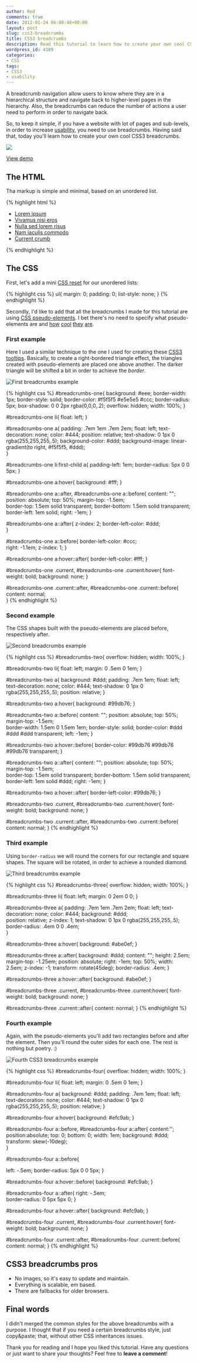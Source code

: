 ```yaml
---
author: Red
comments: true
date: 2012-01-24 06:00:48+00:00
layout: post
slug: css3-breadcrumbs
title: CSS3 breadcrumbs
description: Read this tutorial to learn how to create your own cool CSS3 breadcrumbs. Pseudo-elements are also used here.
wordpress_id: 4189
categories:
- CSS
tags:
- CSS3
- usability
---
```


A breadcrumb navigation allow users to know where they are in a hierarchical structure and navigate back to higher-level pages in the hierarchy. Also, the breadcrumbs can reduce the number of actions a user need to perform in order to navigate back.

So, to keep it simple, if you have a website with lot of pages and sub-levels, in order to increase [usability](http://www.red-team-design.com/web-usability-tips-for-your-website), you need to use breadcrumbs. Having said that, today you'll learn how to create your own cool CSS3 breadcrumbs.

![](http://www.red-team-design.com/wp-content/uploads/2012/01/css3-breadcrumbs.png)

<!-- more -->

[View demo](http://www.red-team-design.com/wp-content/uploads/2012/01/css3-breadcrumbs-demo.html)

## The HTML

Tha markup is simple and minimal, based on an unordered list.
    
{% highlight html %}
<ul id="breadcrumbs-one">
    <li><a href="">Lorem ipsum</a></li>
    <li><a href="">Vivamus nisi eros</a></li>
    <li><a href="">Nulla sed lorem risus</a></li>
    <li><a href="">Nam iaculis commodo</a></li>
    <li><a href="" class="current">Current crumb</a></li>
</ul>
{% endhighlight %}

## The CSS

First, let's add a mini [CSS reset](http://www.red-team-design.com/useful-css-snippets-to-save-your-time) for our unordered lists:

{% highlight css %}
ul{
  margin: 0;
  padding: 0;
  list-style: none;
}
{% endhighlight %}

Secondly, I'd like to add that all the breadcrumbs I made for this tutorial are using [CSS pseudo-elements](http://www.red-team-design.com/before-after-pseudo-elements). I bet there's no need to specify what pseudo-elements are and [how](http://www.red-team-design.com/just-another-awesome-css3-buttons) [cool](http://www.red-team-design.com/cool-headings-with-pseudo-elements) [they](http://www.red-team-design.com/css3-dropdown-menu) [are](http://www.red-team-design.com/how-to-create-slick-effects-with-css3-box-shadow).

### First example

Here I used a similar technique to the one I used for creating these [CSS3 tooltips](http://www.red-team-design.com/css3-tooltips). Basically, to create a right-bordered triangle effect, the triangles created with pseudo-elements are placed one above another. The darker triangle will be shifted a bit in order to achieve the _border_.

![First breadcrumbs example](http://www.red-team-design.com/wp-content/uploads/2012/01/css3-breadcrumbs-1.png)

{% highlight css %}
#breadcrumbs-one{
  background: #eee;
  border-width: 1px;
  border-style: solid;
  border-color: #f5f5f5 #e5e5e5 #ccc;
  border-radius: 5px;
  box-shadow: 0 0 2px rgba(0,0,0,.2);
  overflow: hidden;
  width: 100%;
}

#breadcrumbs-one li{
  float: left;
}

#breadcrumbs-one a{
  padding: .7em 1em .7em 2em;
  float: left;
  text-decoration: none;
  color: #444;
  position: relative;
  text-shadow: 0 1px 0 rgba(255,255,255,.5);
  background-color: #ddd;
  background-image: linear-gradient(to right, #f5f5f5, #ddd);  
}

#breadcrumbs-one li:first-child a{
  padding-left: 1em;
  border-radius: 5px 0 0 5px;
}

#breadcrumbs-one a:hover{
  background: #fff;
}

#breadcrumbs-one a::after,
#breadcrumbs-one a::before{
  content: "";
  position: absolute;
  top: 50%;
  margin-top: -1.5em;   
  border-top: 1.5em solid transparent;
  border-bottom: 1.5em solid transparent;
  border-left: 1em solid;
  right: -1em;
}

#breadcrumbs-one a::after{ 
  z-index: 2;
  border-left-color: #ddd;  
}

#breadcrumbs-one a::before{
  border-left-color: #ccc;  
  right: -1.1em;
  z-index: 1; 
}

#breadcrumbs-one a:hover::after{
  border-left-color: #fff;
}

#breadcrumbs-one .current,
#breadcrumbs-one .current:hover{
  font-weight: bold;
  background: none;
}

#breadcrumbs-one .current::after,
#breadcrumbs-one .current::before{
  content: normal;  
}
{% endhighlight %}

### Second example

The CSS shapes built with the pseudo-elements are placed before, respectively after.

![Second breadcrumbs example](http://www.red-team-design.com/wp-content/uploads/2012/01/css3-breadcrumbs-2.png)

{% highlight css %}
#breadcrumbs-two{
  overflow: hidden;
  width: 100%;
}

#breadcrumbs-two li{
  float: left;
  margin: 0 .5em 0 1em;
}

#breadcrumbs-two a{
  background: #ddd;
  padding: .7em 1em;
  float: left;
  text-decoration: none;
  color: #444;
  text-shadow: 0 1px 0 rgba(255,255,255,.5); 
  position: relative;
}

#breadcrumbs-two a:hover{
  background: #99db76;
}

#breadcrumbs-two a::before{
  content: "";
  position: absolute;
  top: 50%; 
  margin-top: -1.5em;   
  border-width: 1.5em 0 1.5em 1em;
  border-style: solid;
  border-color: #ddd #ddd #ddd transparent;
  left: -1em;
}

#breadcrumbs-two a:hover::before{
  border-color: #99db76 #99db76 #99db76 transparent;
}

#breadcrumbs-two a::after{
  content: "";
  position: absolute;
  top: 50%; 
  margin-top: -1.5em;   
  border-top: 1.5em solid transparent;
  border-bottom: 1.5em solid transparent;
  border-left: 1em solid #ddd;
  right: -1em;
}

#breadcrumbs-two a:hover::after{
  border-left-color: #99db76;
}

#breadcrumbs-two .current,
#breadcrumbs-two .current:hover{
  font-weight: bold;
  background: none;
}

#breadcrumbs-two .current::after,
#breadcrumbs-two .current::before{
  content: normal;
}
{% endhighlight %}

### Third example

Using `border-radius` we will round the corners for our rectangle and square shapes. The square will be rotated, in order to achieve a rounded diamond.

![Third breadcrumbs example](http://www.red-team-design.com/wp-content/uploads/2012/01/css3-breadcrumbs-3.png)

{% highlight css %}
#breadcrumbs-three{
  overflow: hidden;
  width: 100%;
}

#breadcrumbs-three li{
  float: left;
  margin: 0 2em 0 0;
}

#breadcrumbs-three a{
  padding: .7em 1em .7em 2em;
  float: left;
  text-decoration: none;
  color: #444;
  background: #ddd;  
  position: relative;
  z-index: 1;
  text-shadow: 0 1px 0 rgba(255,255,255,.5);
  border-radius: .4em 0 0 .4em;  
}

#breadcrumbs-three a:hover{
  background: #abe0ef;
}

#breadcrumbs-three a::after{
  background: #ddd;
  content: "";
  height: 2.5em;
  margin-top: -1.25em;
  position: absolute;
  right: -1em;
  top: 50%;
  width: 2.5em;
  z-index: -1; 
  transform: rotate(45deg);
  border-radius: .4em;
}

#breadcrumbs-three a:hover::after{
  background: #abe0ef;
}

#breadcrumbs-three .current,
#breadcrumbs-three .current:hover{
  font-weight: bold;
  background: none;
}

#breadcrumbs-three .current::after{
  content: normal;
}
{% endhighlight %}

### Fourth example

Again, with the pseudo-elements you'll add two rectangles before and after the element. Then you'll round the outer sides for each one. The rest is nothing but poetry. :)

![Fourth CSS3 breadcrumbs example](http://www.red-team-design.com/wp-content/uploads/2012/01/css3-breadcrumbs-4.png)

{% highlight css %}
#breadcrumbs-four{
  overflow: hidden;
  width: 100%;
}

#breadcrumbs-four li{
  float: left;
  margin: 0 .5em 0 1em;
}

#breadcrumbs-four a{
  background: #ddd;
  padding: .7em 1em;
  float: left;
  text-decoration: none;
  color: #444;
  text-shadow: 0 1px 0 rgba(255,255,255,.5); 
  position: relative;
}

#breadcrumbs-four a:hover{
  background: #efc9ab;
}

#breadcrumbs-four a::before,
#breadcrumbs-four a::after{
  content:'';
  position:absolute;
  top: 0;
  bottom: 0;
  width: 1em;
  background: #ddd;
  transform: skew(-10deg);  
}

#breadcrumbs-four a::before{

  left: -.5em;
  border-radius: 5px 0 0 5px;
}

#breadcrumbs-four a:hover::before{
  background: #efc9ab;
}

#breadcrumbs-four a::after{
  right: -.5em;   
  border-radius: 0 5px 5px 0;
}

#breadcrumbs-four a:hover::after{
  background: #efc9ab;
}

#breadcrumbs-four .current,
#breadcrumbs-four .current:hover{
  font-weight: bold;
  background: none;
}

#breadcrumbs-four .current::after,
#breadcrumbs-four .current::before{
  content: normal;
}
{% endhighlight %}

## CSS3 breadcrumbs pros
	
  * No images, so it's easy to update and maintain.
  * Everything is scalable, em based.	
  * There are fallbacks for older browsers.

## Final words

I didn't merged the common styles for the above breadcrumbs with a purpose. I thought that if you need a certain breadcrumbs style, just copy&paste; that, without other CSS inheritances issues.

Thank you for reading and I hope you liked this tutorial. Have any questions or just want to share your thoughts? Feel free to **leave a comment**!